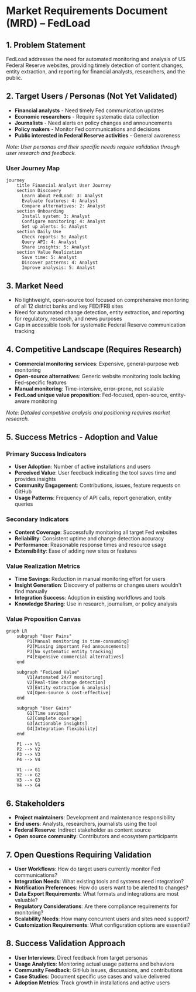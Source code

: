 # Market Requirements Document (MRD) – FedLoad

## 1. Problem Statement
FedLoad addresses the need for automated monitoring and analysis of US Federal Reserve websites, providing timely detection of content changes, entity extraction, and reporting for financial analysts, researchers, and the public.

## 2. Target Users / Personas (Not Yet Validated)
- **Financial analysts** - Need timely Fed communication updates
- **Economic researchers** - Require systematic data collection
- **Journalists** - Need alerts on policy changes and announcements
- **Policy makers** - Monitor Fed communications and decisions
- **Public interested in Federal Reserve activities** - General awareness

*Note: User personas and their specific needs require validation through user research and feedback.*

### User Journey Map
```mermaid
journey
    title Financial Analyst User Journey
    section Discovery
      Learn about FedLoad: 3: Analyst
      Evaluate features: 4: Analyst
      Compare alternatives: 2: Analyst
    section Onboarding
      Install system: 3: Analyst
      Configure monitoring: 4: Analyst
      Set up alerts: 5: Analyst
    section Daily Use
      Check reports: 5: Analyst
      Query API: 4: Analyst
      Share insights: 5: Analyst
    section Value Realization
      Save time: 5: Analyst
      Discover patterns: 4: Analyst
      Improve analysis: 5: Analyst
```

## 3. Market Need
- No lightweight, open-source tool focused on comprehensive monitoring of all 12 district banks and key FED/FRB sites
- Need for automated change detection, entity extraction, and reporting for regulatory, research, and news purposes
- Gap in accessible tools for systematic Federal Reserve communication tracking

## 4. Competitive Landscape (Requires Research)
- **Commercial monitoring services**: Expensive, general-purpose web monitoring
- **Open-source alternatives**: Generic website monitoring tools lacking Fed-specific features
- **Manual monitoring**: Time-intensive, error-prone, not scalable
- **FedLoad unique value proposition**: Fed-focused, open-source, entity-aware monitoring

*Note: Detailed competitive analysis and positioning requires market research.*

## 5. Success Metrics - Adoption and Value
### Primary Success Indicators
- **User Adoption**: Number of active installations and users
- **Perceived Value**: User feedback indicating the tool saves time and provides insights
- **Community Engagement**: Contributions, issues, feature requests on GitHub
- **Usage Patterns**: Frequency of API calls, report generation, entity queries

### Secondary Indicators
- **Content Coverage**: Successfully monitoring all target Fed websites
- **Reliability**: Consistent uptime and change detection accuracy
- **Performance**: Reasonable response times and resource usage
- **Extensibility**: Ease of adding new sites or features

### Value Realization Metrics
- **Time Savings**: Reduction in manual monitoring effort for users
- **Insight Generation**: Discovery of patterns or changes users wouldn't find manually
- **Integration Success**: Adoption in existing workflows and tools
- **Knowledge Sharing**: Use in research, journalism, or policy analysis

### Value Proposition Canvas
```mermaid
graph LR
    subgraph "User Pains"
        P1[Manual monitoring is time-consuming]
        P2[Missing important Fed announcements]
        P3[No systematic entity tracking]
        P4[Expensive commercial alternatives]
    end
    
    subgraph "FedLoad Value"
        V1[Automated 24/7 monitoring]
        V2[Real-time change detection]
        V3[Entity extraction & analysis]
        V4[Open-source & cost-effective]
    end
    
    subgraph "User Gains"
        G1[Time savings]
        G2[Complete coverage]
        G3[Actionable insights]
        G4[Integration flexibility]
    end
    
    P1 --> V1
    P2 --> V2
    P3 --> V3
    P4 --> V4
    
    V1 --> G1
    V2 --> G2
    V3 --> G3
    V4 --> G4
```

## 6. Stakeholders
- **Project maintainers**: Development and maintenance responsibility
- **End users**: Analysts, researchers, journalists using the tool
- **Federal Reserve**: Indirect stakeholder as content source
- **Open source community**: Contributors and ecosystem participants

## 7. Open Questions Requiring Validation
- **User Workflows**: How do target users currently monitor Fed communications?
- **Integration Needs**: What existing tools and systems need integration?
- **Notification Preferences**: How do users want to be alerted to changes?
- **Data Export Requirements**: What formats and integrations are most valuable?
- **Regulatory Considerations**: Are there compliance requirements for monitoring?
- **Scalability Needs**: How many concurrent users and sites need support?
- **Customization Requirements**: What configuration options are essential?

## 8. Success Validation Approach
- **User Interviews**: Direct feedback from target personas
- **Usage Analytics**: Monitoring actual usage patterns and behaviors
- **Community Feedback**: GitHub issues, discussions, and contributions
- **Case Studies**: Document specific use cases and value delivered
- **Adoption Metrics**: Track growth in installations and active users 